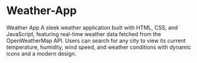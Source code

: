 # Weather-App
Weather App A sleek weather application built with HTML, CSS, and JavaScript, featuring real-time weather data fetched from the OpenWeatherMap API. Users can search for any city to view its current temperature, humidity, wind speed, and weather conditions with dynamic icons and a modern design.
